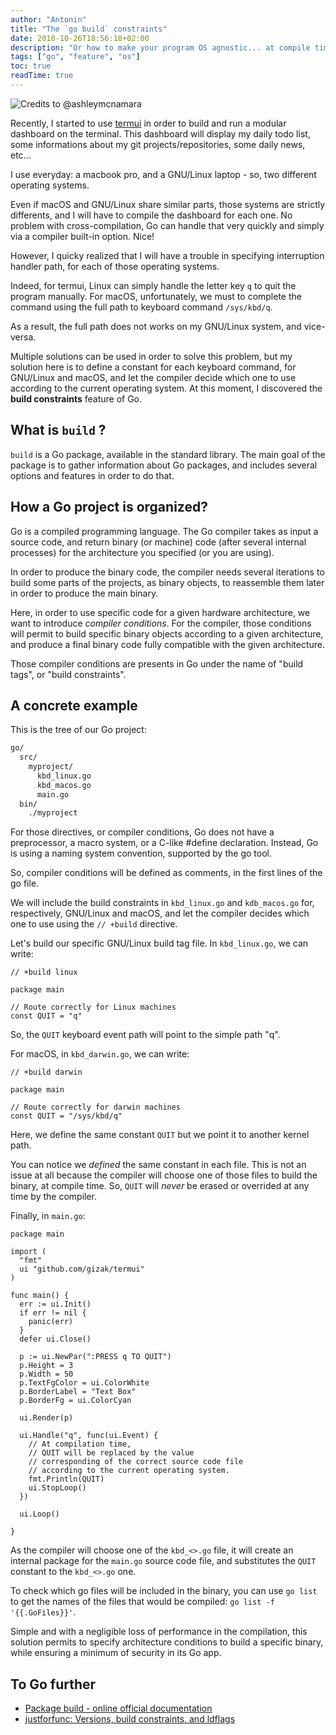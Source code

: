 ```yaml
---
author: "Antonin"
title: "The `go build` constraints"
date: 2018-10-26T18:56:18+02:00
description: "Or how to make your program OS agnostic... at compile time"
tags: ["go", "feature", "os"]
toc: true
readTime: true
---
```


![](/images/go_build_constraint.png#small "Credits to @ashleymcnamara")

Recently, I started to use [termui](https://github.com/gizak/termui) in order to build and run
a modular dashboard on the terminal.
This dashboard will display my daily todo list, some informations about my git projects/repositories,
some daily news, etc...

I use everyday: a macbook pro, and a GNU/Linux laptop - so, two different operating systems.

Even if macOS and GNU/Linux share similar parts, those systems are strictly differents, and
I will have to compile the dashboard for each one.
No problem with cross-compilation, Go can handle that very quickly and simply via a compiler built-in option.
Nice!

However, I quicky realized that I will have a trouble in specifying interruption handler path, for each of those
operating systems.

Indeed, for termui, Linux can simply handle the letter key `q` to quit the program manually.
For macOS, unfortunately, we must to complete the command using the full path to keyboard command `/sys/kbd/q`.

As a result, the full path does not works on my GNU/Linux system, and vice-versa.

Multiple solutions can be used in order to solve this problem, but my solution here is to define
a constant for each keyboard command, for GNU/Linux and macOS, and let the compiler decide which one to
use according to the current operating system.
At this moment, I discovered the **build constraints** feature of Go.

## What is `build` ?

`build` is a Go package, available in the standard library.
The main goal of the package is to gather information about Go packages, and includes several options and
features in order to do that.

## How a Go project is organized?

Go is a compiled programming language.
The Go compiler takes as input a source code, and return binary (or machine) code (after several internal
processes) for the architecture you specified (or you are using).

In order to produce the binary code, the compiler needs several iterations to build some parts of the projects, as
binary objects, to reassemble them later in order to produce the main binary.

Here, in order to use specific code for a given hardware architecture, we want to introduce *compiler conditions*.
For the compiler, those conditions will permit to build specific binary objects according to a given architecture, and produce
a final binary code fully compatible with the given architecture.

Those compiler conditions are presents in Go under the name of "build tags", or "build constraints".

## A concrete example

This is the tree of our Go project:
```bash
go/
  src/
    myproject/
      kbd_linux.go
      kbd_macos.go
      main.go
  bin/
    ./myproject
```

For those directives, or compiler conditions, Go does not have a preprocessor, a macro system, or a C-like #define declaration.
Instead, Go is using a naming system convention, supported by the go tool.

So, compiler conditions will be defined as comments, in the first lines of the go file.

We will include the build constraints in `kbd_linux.go` and `kdb_macos.go` for, respectively, GNU/Linux and macOS,
and let the compiler decides which one to use using the `// +build` directive.

Let's build our specific GNU/Linux build tag file.
In `kbd_linux.go`, we can write:
```golang
// +build linux

package main

// Route correctly for Linux machines
const QUIT = "q"
```

So, the `QUIT` keyboard event path will point to the simple path "q".

For macOS, in `kbd_darwin.go`, we can write:
```golang
// +build darwin

package main

// Route correctly for darwin machines
const QUIT = "/sys/kbd/q"
```

Here, we define the same constant `QUIT` but we point it to another kernel path.

You can notice we *defined* the same constant in each file.
This is not an issue at all because the compiler will choose one of those files to
build the binary, at compile time.
So, `QUIT` will *never* be erased or overrided at any time by the compiler.

Finally, in `main.go`:
```golang
package main

import (
  "fmt"
  ui "github.com/gizak/termui"
)

func main() {
  err := ui.Init()
  if err != nil {
    panic(err)
  }
  defer ui.Close()

  p := ui.NewPar(":PRESS q TO QUIT")
  p.Height = 3
  p.Width = 50
  p.TextFgColor = ui.ColorWhite
  p.BorderLabel = "Text Box"
  p.BorderFg = ui.ColorCyan

  ui.Render(p)

  ui.Handle("q", func(ui.Event) {
    // At compilation time,
    // QUIT will be replaced by the value
    // corresponding of the correct source code file
    // according to the current operating system.
    fmt.Println(QUIT)
    ui.StopLoop()
  })

  ui.Loop()

}
```

As the compiler will choose one of the `kbd_<>.go` file, it will create an internal
package for the `main.go` source code file, and substitutes the `QUIT` constant to the `kbd_<>.go` one.

To check which go files will be included in the binary, you can use `go list` to get the names of the files that would be compiled: `go list -f '{{.GoFiles}}'`.

Simple and with a negligible loss of performance in the compilation, this solution
permits to specify architecture conditions to build a specific binary, while ensuring
a minimum of security in its Go app.

## To Go further

* [Package build - online official documentation](https://golang.org/pkg/go/build/)
* [justforfunc: Versions, build constraints, and ldflags](https://www.youtube.com/watch?v=-XSlev-d7UY)
